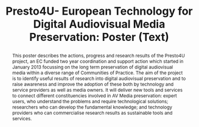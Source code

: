 ---
abstract: 'This poster describes the actions, progress and research results of the
  Presto4U project, an EC funded two year coordination and support action which started
  in January 2013 focussing on the long term preservation of digital audiovisual media
  within a diverse range of Communities of Practice. The aim of the project is to
  identify useful results of research into digital audiovisual preservation and to
  raise awareness and improve the adoption of these both by technology and service
  providers as well as media owners. It will deliver new tools and services to connect
  different constituencies involved in AV Media preservation: expert users, who understand
  the problems and require technological solutions; researchers who can develop the
  fundamental knowledge; and technology providers who can commercialise research results
  as sustainable tools and services.'
creators:
- Gupta, Jacqui
date: null
document_url: https://services.phaidra.univie.ac.at/api/object/o:378705/download
grand_parent: iPRES
institutions: []
keywords:
- digital media preservation
- communities of practice
- standards
- digital preservation marketplace
- preservation tools
- best practice
landing_page_url: https://phaidra.univie.ac.at/o:378705
language: eng
layout: publication
license: CC BY-NC-SA 3.0 AT
notes_url: null
parent: iPRES 2014
presentation_url: null
publication_type: poster
size: 70532
source_name: iPRES
title: 'Presto4U- European Technology for Digital Audiovisual Media Preservation:
  Poster (Text) '
year: 2014
---